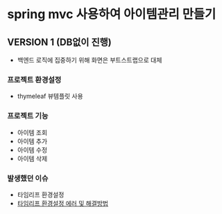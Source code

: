 # spring mvc 사용하여 아이템관리 만들기

## VERSION 1 (DB없이 진행)
+ 백엔드 로직에 집중하기 위해 화면은 부트스트랩으로 대체

### 프로젝트 환경설정
+ thymeleaf 뷰템플릿 사용

### 프로젝트 기능
+ 아이템 조회
+ 아이템 추가
+ 아이템 수정
+ 아이템 삭제

### 발생했던 이슈
+ 타임리프 환경설정
+ [타임리프 환경설정 에러 및 해결방법](https://unique-wandflower-4cc.notion.site/spring-boot-Thymeleaf-1e682c67a4e74cf9b0b0cc8cb26712e8)




